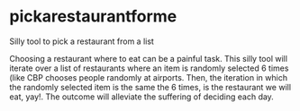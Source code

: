 # pickarestaurantforme

Silly tool to pick a restaurant from a list

Choosing a restaurant where to eat can be a painful task. This silly tool will
iterate over a list of restaurants where an item  is randomly selected 6 times 
(<joke>like CBP chooses people randomly at airports</joke>. Then, the iteration 
in which the randomly selected item is the same the 6 times, is the restaurant we 
will eat, yay!. The outcome will alleviate the suffering of deciding each day.
